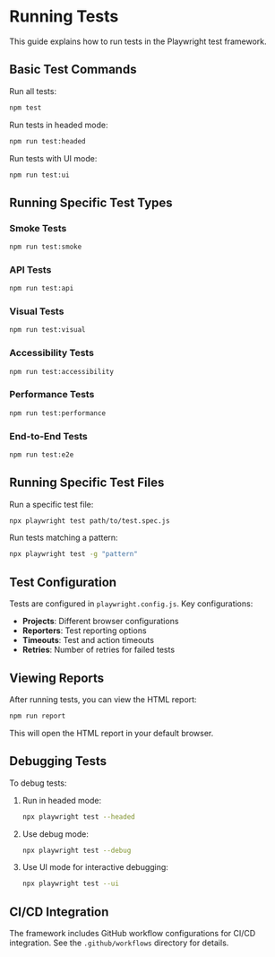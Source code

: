 <!-- Source: /Users/mzahirudeen/playwright-framework-dev/docs/RUNNING_TESTS.md -->

# Running Tests

This guide explains how to run tests in the Playwright test framework.

## Basic Test Commands

Run all tests:
```bash
npm test
```

Run tests in headed mode:
```bash
npm run test:headed
```

Run tests with UI mode:
```bash
npm run test:ui
```

## Running Specific Test Types

### Smoke Tests
```bash
npm run test:smoke
```

### API Tests
```bash
npm run test:api
```

### Visual Tests
```bash
npm run test:visual
```

### Accessibility Tests
```bash
npm run test:accessibility
```

### Performance Tests
```bash
npm run test:performance
```

### End-to-End Tests
```bash
npm run test:e2e
```

## Running Specific Test Files

Run a specific test file:
```bash
npx playwright test path/to/test.spec.js
```

Run tests matching a pattern:
```bash
npx playwright test -g "pattern"
```

## Test Configuration

Tests are configured in `playwright.config.js`. Key configurations:

- **Projects**: Different browser configurations
- **Reporters**: Test reporting options
- **Timeouts**: Test and action timeouts
- **Retries**: Number of retries for failed tests

## Viewing Reports

After running tests, you can view the HTML report:
```bash
npm run report
```

This will open the HTML report in your default browser.

## Debugging Tests

To debug tests:

1. Run in headed mode:
   ```bash
   npx playwright test --headed
   ```

2. Use debug mode:
   ```bash
   npx playwright test --debug
   ```

3. Use UI mode for interactive debugging:
   ```bash
   npx playwright test --ui
   ```

## CI/CD Integration

The framework includes GitHub workflow configurations for CI/CD integration. See the `.github/workflows` directory for details.